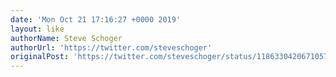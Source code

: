 ```yaml
---
date: 'Mon Oct 21 17:16:27 +0000 2019'
layout: like
authorName: Steve Schoger
authorUrl: 'https://twitter.com/steveschoger'
originalPost: 'https://twitter.com/steveschoger/status/1186330420671057921'
---
```

